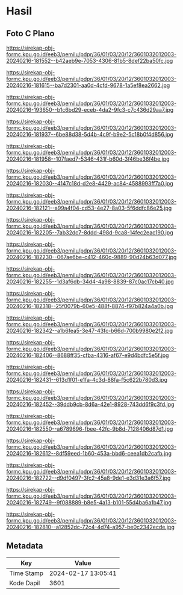 # Hasil

## Foto C Plano

https://sirekap-obj-formc.kpu.go.id/eeb3/pemilu/pdpr/36/01/03/20/12/3601032012003-20240216-181552--b42aeb9e-7053-4306-81b5-8def22ba50fc.jpg

https://sirekap-obj-formc.kpu.go.id/eeb3/pemilu/pdpr/36/01/03/20/12/3601032012003-20240216-181615--ba7d2301-aa0d-4cfd-9678-1a5ef8ea2662.jpg

https://sirekap-obj-formc.kpu.go.id/eeb3/pemilu/pdpr/36/01/03/20/12/3601032012003-20240216-193650--b1c6bd29-eceb-4da2-9fc3-c7c436d29aa7.jpg

https://sirekap-obj-formc.kpu.go.id/eeb3/pemilu/pdpr/36/01/03/20/12/3601032012003-20240216-181937--6be88d38-5d4b-4c9f-b9e2-5c18b0f4d856.jpg

https://sirekap-obj-formc.kpu.go.id/eeb3/pemilu/pdpr/36/01/03/20/12/3601032012003-20240216-181958--107faed7-5346-431f-b60d-3f46be36f4be.jpg

https://sirekap-obj-formc.kpu.go.id/eeb3/pemilu/pdpr/36/01/03/20/12/3601032012003-20240216-182030--4147c18d-d2e8-4429-ac84-4588993ff7a0.jpg

https://sirekap-obj-formc.kpu.go.id/eeb3/pemilu/pdpr/36/01/03/20/12/3601032012003-20240216-182121--a99a4f04-cd53-4e27-8a03-5f6ddfc86e25.jpg

https://sirekap-obj-formc.kpu.go.id/eeb3/pemilu/pdpr/36/01/03/20/12/3601032012003-20240216-182205--7ab32dc7-8ddd-498d-9ca8-14fec2eac190.jpg

https://sirekap-obj-formc.kpu.go.id/eeb3/pemilu/pdpr/36/01/03/20/12/3601032012003-20240216-182230--067ae6be-c412-460c-9889-90d24b63d077.jpg

https://sirekap-obj-formc.kpu.go.id/eeb3/pemilu/pdpr/36/01/03/20/12/3601032012003-20240216-182255--1d3af6db-34d4-4a98-8839-87c0ac17cb40.jpg

https://sirekap-obj-formc.kpu.go.id/eeb3/pemilu/pdpr/36/01/03/20/12/3601032012003-20240216-182318--25f0079b-60e5-488f-8874-f97b824a4a0b.jpg

https://sirekap-obj-formc.kpu.go.id/eeb3/pemilu/pdpr/36/01/03/20/12/3601032012003-20240216-182342--a1b6fea5-3e47-43fc-b66d-700b9980e2f2.jpg

https://sirekap-obj-formc.kpu.go.id/eeb3/pemilu/pdpr/36/01/03/20/12/3601032012003-20240216-182406--8688ff35-cfba-4316-af67-e9d4bdfc5e5f.jpg

https://sirekap-obj-formc.kpu.go.id/eeb3/pemilu/pdpr/36/01/03/20/12/3601032012003-20240216-182431--613d1f01-e1fa-4c3d-88fa-f5c622b780d3.jpg

https://sirekap-obj-formc.kpu.go.id/eeb3/pemilu/pdpr/36/01/03/20/12/3601032012003-20240216-182452--39ddb9cb-8d6a-42e1-8928-743dd6f9c3fd.jpg

https://sirekap-obj-formc.kpu.go.id/eeb3/pemilu/pdpr/36/01/03/20/12/3601032012003-20240216-182550--a6789696-fbee-42fc-9b8d-7128406d87d1.jpg

https://sirekap-obj-formc.kpu.go.id/eeb3/pemilu/pdpr/36/01/03/20/12/3601032012003-20240216-182612--8df59eed-1b60-453a-bbd6-ceea1db2cafb.jpg

https://sirekap-obj-formc.kpu.go.id/eeb3/pemilu/pdpr/36/01/03/20/12/3601032012003-20240216-182722--d9df0497-3fc2-45a8-9de1-e3d31e3a6f57.jpg

https://sirekap-obj-formc.kpu.go.id/eeb3/pemilu/pdpr/36/01/03/20/12/3601032012003-20240216-182749--9f088889-b8e5-4a13-b101-55d4ba6a1b47.jpg

https://sirekap-obj-formc.kpu.go.id/eeb3/pemilu/pdpr/36/01/03/20/12/3601032012003-20240216-182810--a12852dc-72c4-4d74-a957-be0c2342ecde.jpg


## Metadata

| Key        | Value               |
| ---------- | ------------------- |
| Time Stamp | 2024-02-17 13:05:41 |
| Kode Dapil | 3601                |




